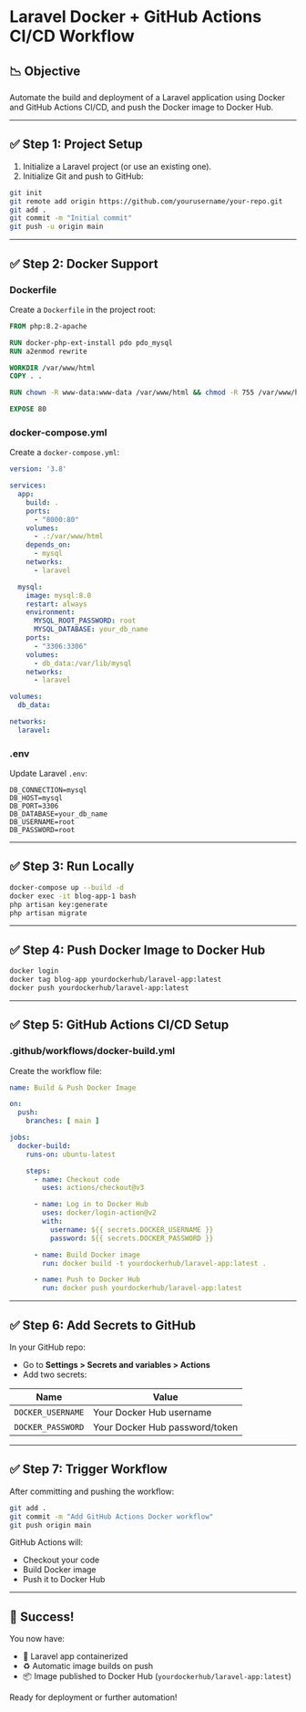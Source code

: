 # Laravel Docker + GitHub Actions CI/CD Workflow

## 📉 Objective
Automate the build and deployment of a Laravel application using Docker and GitHub Actions CI/CD, and push the Docker image to Docker Hub.

---

## ✅ Step 1: Project Setup

1. Initialize a Laravel project (or use an existing one).
2. Initialize Git and push to GitHub:

```bash
git init
git remote add origin https://github.com/yourusername/your-repo.git
git add .
git commit -m "Initial commit"
git push -u origin main
```

---

## ✅ Step 2: Docker Support

### Dockerfile
Create a `Dockerfile` in the project root:

```Dockerfile
FROM php:8.2-apache

RUN docker-php-ext-install pdo pdo_mysql
RUN a2enmod rewrite

WORKDIR /var/www/html
COPY . .

RUN chown -R www-data:www-data /var/www/html && chmod -R 755 /var/www/html

EXPOSE 80
```

### docker-compose.yml
Create a `docker-compose.yml`:

```yaml
version: '3.8'

services:
  app:
    build: .
    ports:
      - "8000:80"
    volumes:
      - .:/var/www/html
    depends_on:
      - mysql
    networks:
      - laravel

  mysql:
    image: mysql:8.0
    restart: always
    environment:
      MYSQL_ROOT_PASSWORD: root
      MYSQL_DATABASE: your_db_name
    ports:
      - "3306:3306"
    volumes:
      - db_data:/var/lib/mysql
    networks:
      - laravel

volumes:
  db_data:

networks:
  laravel:
```

### .env
Update Laravel `.env`:

```env
DB_CONNECTION=mysql
DB_HOST=mysql
DB_PORT=3306
DB_DATABASE=your_db_name
DB_USERNAME=root
DB_PASSWORD=root
```

---

## ✅ Step 3: Run Locally

```bash
docker-compose up --build -d
docker exec -it blog-app-1 bash
php artisan key:generate
php artisan migrate
```

---

## ✅ Step 4: Push Docker Image to Docker Hub

```bash
docker login
docker tag blog-app yourdockerhub/laravel-app:latest
docker push yourdockerhub/laravel-app:latest
```

---

## ✅ Step 5: GitHub Actions CI/CD Setup

### .github/workflows/docker-build.yml
Create the workflow file:

```yaml
name: Build & Push Docker Image

on:
  push:
    branches: [ main ]

jobs:
  docker-build:
    runs-on: ubuntu-latest

    steps:
      - name: Checkout code
        uses: actions/checkout@v3

      - name: Log in to Docker Hub
        uses: docker/login-action@v2
        with:
          username: ${{ secrets.DOCKER_USERNAME }}
          password: ${{ secrets.DOCKER_PASSWORD }}

      - name: Build Docker image
        run: docker build -t yourdockerhub/laravel-app:latest .

      - name: Push to Docker Hub
        run: docker push yourdockerhub/laravel-app:latest
```

---

## ✅ Step 6: Add Secrets to GitHub

In your GitHub repo:
- Go to **Settings > Secrets and variables > Actions**
- Add two secrets:

| Name             | Value                         |
|------------------|-------------------------------|
| `DOCKER_USERNAME`| Your Docker Hub username      |
| `DOCKER_PASSWORD`| Your Docker Hub password/token|

---

## ✅ Step 7: Trigger Workflow

After committing and pushing the workflow:

```bash
git add .
git commit -m "Add GitHub Actions Docker workflow"
git push origin main
```

GitHub Actions will:
- Checkout your code
- Build Docker image
- Push it to Docker Hub

---

## 🎉 Success!

You now have:
- 🚣 Laravel app containerized
- ♻️ Automatic image builds on push
- 📦 Image published to Docker Hub (`yourdockerhub/laravel-app:latest`)

Ready for deployment or further automation!

